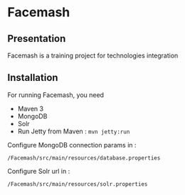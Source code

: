 Facemash
================

Presentation
------------------

Facemash is a training project for technologies integration


Installation 
---------------------------------------



For running Facemash, you need
- Maven 3
- MongoDB 
- Solr
- Run Jetty from Maven : `mvn jetty:run`

Configure MongoDB connection params in :
```
/Facemash/src/main/resources/database.properties
```

Configure Solr url in :
```
/Facemash/src/main/resources/solr.properties
```
